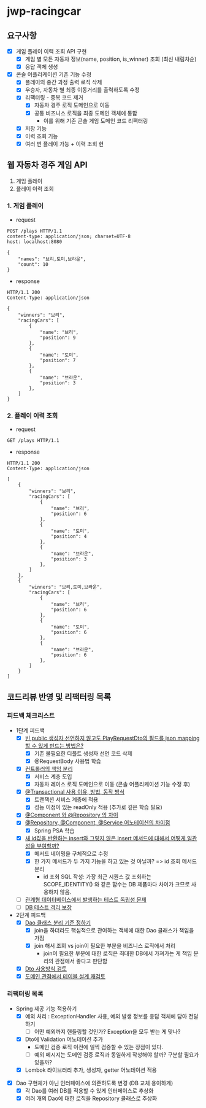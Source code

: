 # jwp-racingcar

## 요구사항

- [x] 게임 플레이 이력 조회 API 구현
    - [x] 게임 별 모든 자동차 정보(name, position, is_winner) 조회 (최신 내림차순)
    - [x] 응답 객체 생성
- [x] 콘솔 어플리케이션 기존 기능 수정
    - [x] 플레이의 중간 과정 출력 로직 삭제
    - [x] 우승자, 자동차 별 최종 이동거리를 출력하도록 수정
    - [x] 리팩터링 - 중복 코드 제거
        - [x] 자동차 경주 로직 도메인으로 이동
        - [x] 공통 비즈니스 로직을 최종 도메인 객체에 통합
            - 이를 위해 기존 콘솔 게임 도메인 코드 리팩터링
    - [x] 저장 기능
    - [x] 이력 조회 기능
    - [x] 여러 번 플레이 가능 + 이력 조회
      현

## 웹 자동차 경주 게임 API

1. 게임 플레이
2. 플레이 이력 조회

### 1. 게임 플레이

- request

```http request
POST /plays HTTP/1.1
content-type: application/json; charset=UTF-8
host: localhost:8080

{
    "names": "브리,토미,브라운",
    "count": 10
}
```

- response

```http request
HTTP/1.1 200
Content-Type: application/json

{
    "winners": "브리",
    "racingCars": [
        {
            "name": "브리",
            "position": 9
        },
        {
            "name": "토미",
            "position": 7
        },
        {
            "name": "브라운",
            "position": 3
        },
    ]
}
```

### 2. 플레이 이력 조회

- request

```http request
GET /plays HTTP/1.1
```

- response

```http request
HTTP/1.1 200
Content-Type: application/json

[
    {
        "winners": "브리",
        "racingCars": [
            {
                "name": "브리",
                "position": 6
            },
            {
                "name": "토미",
                "position": 4
            },
            {
                "name": "브라운",
                "position": 3
            },
        ]
    },
    {
        "winners": "브리,토미,브라운",
        "racingCars": [
            {
                "name": "브리",
                "position": 6
            },
            {
                "name": "토미",
                "position": 6
            },
            {
                "name": "브라운",
                "position": 6
            },
        ]
    }
]
```

## 코드리뷰 반영 및 리팩터링 목록

### 피드백 체크리스트

- 1단계 피드백
    - [x] [빈 public 생성자 선언하지 않고도 PlayRequestDto의 필드를 json mapping 할 수 있게 만드는 방법은?](https://github.com/woowacourse/jwp-racingcar/pull/82#discussion_r1165362349)
        - [x] 기존 불필요한 디폴트 생성자 선언 코드 삭제
        - [x] @RequestBody 사용법 학습
    - [x] [컨트롤러의 책임 분리](https://github.com/woowacourse/jwp-racingcar/pull/82#discussion_r1165371523)
        - [x] 서비스 계층 도입
        - [x] 자동차 레이스 로직 도메인으로 이동 (콘솔 어플리케이션 기능 수정 후)
    - [x] [@Transactional 사용 이유, 방법, 동작 방식](https://github.com/woowacourse/jwp-racingcar/pull/82#discussion_r1165351296)
        - [x] 트랜잭션 서비스 계층에 적용
        - [x] 성능 이점이 있는 readOnly 적용 (추가로 깊은 학습 필요)
    - [x] [@Component 와 @Repository 의 차이](https://github.com/woowacourse/jwp-racingcar/pull/82#discussion_r1165357619)
    - [x] [@Repository, @Component, @Service 어노테이션의 차이점](https://github.com/woowacourse/jwp-racingcar/pull/82#discussion_r1165357619)
        - [x] Spring PSA 학습
    - [x] [새 id값을 반환하는 insert와 그렇지 않은 insert 메서드에 대해서 어떻게 일관성을 부여할까?](https://github.com/woowacourse/jwp-racingcar/pull/82#discussion_r1165358853)
        - [x] 메서드 네이밍을 구체적으로 수정
        - [x] 한 가지 메서드가 두 가지 기능을 하고 있는 것 아닐까? => id 조회 메서드 분리
            - id 조회 SQL 작성: 가장 최근 시퀀스 값 조회하는 SCOPE_IDENTITY() 와 같은 함수는 DB 제품마다 차이가 크므로 사용하지 않음.
    - [ ] [관계형 데이터베이스에서 발생하는 테스트 독립성 문제](https://github.com/woowacourse/jwp-racingcar/pull/82#discussion_r1165381209)
    - [ ] [DB 테스트 격리 보장](https://github.com/woowacourse/jwp-racingcar/pull/82#discussion_r1165371523)

- 2단계 피드백
    - [x] [Dao 클래스 분리 기준 정하기](https://github.com/woowacourse/jwp-racingcar/pull/105#discussion_r1167774162)
        - [x] join을 하더라도 핵심적으로 관여하는 객체에 대한 Dao 클래스가 책임을 가짐
        - [x] join 해서 조회 vs join이 필요한 부분을 비즈니스 로직에서 처리
            - join이 필요한 부분에 대한 로직은 최대한 DB에서 가져가는 게 책임 분리의 관점에서 좋다고 판단함
    - [x] [Dto 사용방식 검토](https://github.com/woowacourse/jwp-racingcar/pull/105#discussion_r1167789126)
    - [x] [도메인 관점에서 테이블 설계 재검토](https://github.com/woowacourse/jwp-racingcar/pull/105#discussion_r1167795949)

### 리팩터링 목록

- Spring 제공 기능 적용하기
    - [x] 예외 처리 : ExceptionHandler 사용, 예외 발생 정보를 응답 객체에 담아 전달하기
        - [ ] 어떤 예외까지 핸들링할 것인가? Exception을 모두 받는 게 맞나?
    - [x] Dto에 Validation 어노테이션 추가
        - 도메인 검증 로직 이전에 일찍 검증할 수 있는 장점이 있다.
        - [ ] 예외 메시지는 도메인 검증 로직과 동일하게 작성해야 할까? 구분할 필요가 있을까?
    - [x] Lombok 라이브러리 추가, 생성자, getter 어노테이션 적용
- [x] Dao 구현체가 아닌 인터페이스에 의존하도록 변경 (DB 교체 용이하게)
    - [x] 각 Dao를 여러 DB를 적용할 수 있게 인터페이스로 추상화
    - [x] 여러 개의 Dao에 대한 로직을 Repository 클래스로 추상화
